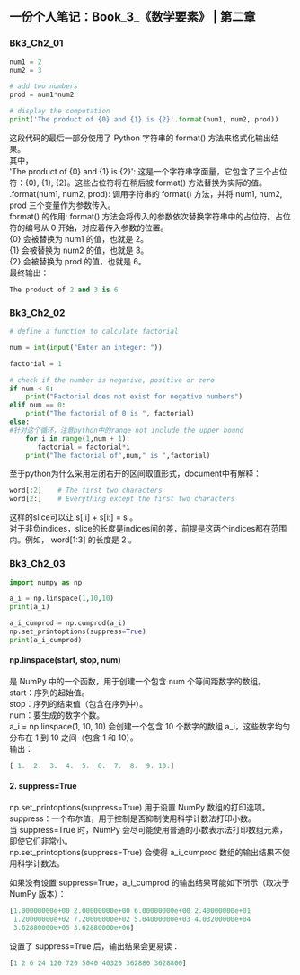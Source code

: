 ## 一份个人笔记：Book_3_《数学要素》 | 第二章
### Bk3_Ch2_01

```python
num1 = 2
num2 = 3

# add two numbers
prod = num1*num2

# display the computation
print('The product of {0} and {1} is {2}'.format(num1, num2, prod))
```
这段代码的最后一部分使用了 Python 字符串的 format() 方法来格式化输出结果。  
其中，  
'The product of {0} and {1} is {2}': 这是一个字符串字面量，它包含了三个占位符：{0}, {1}, {2}。这些占位符将在稍后被 format() 方法替换为实际的值。  
.format(num1, num2, prod): 调用字符串的 format() 方法，并将 num1, num2, prod 三个变量作为参数传入。  
format() 的作用: format() 方法会将传入的参数依次替换字符串中的占位符。占位符的编号从 0 开始，对应着传入参数的位置。  
{0} 会被替换为 num1 的值，也就是 2。  
{1} 会被替换为 num2 的值，也就是 3。  
{2} 会被替换为 prod 的值，也就是 6。  
最终输出：
```python
The product of 2 and 3 is 6
```
### Bk3_Ch2_02

```python
# define a function to calculate factorial

num = int(input("Enter an integer: "))

factorial = 1

# check if the number is negative, positive or zero
if num < 0:
    print("Factorial does not exist for negative numbers")
elif num == 0:
    print("The factorial of 0 is ", factorial)
else:
#针对这个循环，注意python中的range not include the upper bound
    for i in range(1,num + 1):
       factorial = factorial*i
    print("The factorial of",num," is ",factorial)
```
至于python为什么采用左闭右开的区间取值形式，document中有解释：  
```python
word[:2]    # The first two characters
word[2:]    # Everything except the first two characters
```
这样的slice可以让 s[:i] + s[i:] = s 。  
对于非负indices，slice的长度是indices间的差，前提是这两个indices都在范围内。例如， word[1:3] 的长度是 2 。

### Bk3_Ch2_03
```python
import numpy as np

a_i = np.linspace(1,10,10)
print(a_i)

a_i_cumprod = np.cumprod(a_i)
np.set_printoptions(suppress=True)
print(a_i_cumprod)
```
#### np.linspace(start, stop, num) 
是 NumPy 中的一个函数，用于创建一个包含 num 个等间距数字的数组。  
start：序列的起始值。  
stop：序列的结束值（包含在序列中）。  
num：要生成的数字个数。    
a_i = np.linspace(1, 10, 10) 会创建一个包含 10 个数字的数组 a_i，这些数字均匀分布在 1 到 10 之间（包含 1 和 10）。  
输出：  
```python
[ 1.  2.  3.  4.  5.  6.  7.  8.  9. 10.]
```
#### 2. suppress=True
np.set_printoptions(suppress=True) 用于设置 NumPy 数组的打印选项。  
suppress：一个布尔值，用于控制是否抑制使用科学计数法打印小数。  
当 suppress=True 时，NumPy 会尽可能使用普通的小数表示法打印数组元素，即使它们非常小。  
np.set_printoptions(suppress=True) 会使得 a_i_cumprod 数组的输出结果不使用科学计数法。  

如果没有设置 suppress=True，a_i_cumprod 的输出结果可能如下所示（取决于 NumPy 版本）：
```python
[1.00000000e+00 2.00000000e+00 6.00000000e+00 2.40000000e+01
 1.20000000e+02 7.20000000e+02 5.04000000e+03 4.03200000e+04
 3.62880000e+05 3.62880000e+06]
```
设置了 suppress=True 后，输出结果会更易读：  
```python
[1 2 6 24 120 720 5040 40320 362880 3628800]
```
